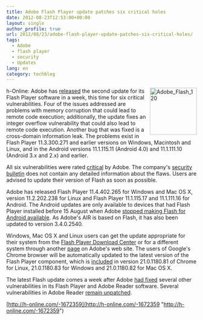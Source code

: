 ```yaml
---
title: Adobe Flash Player update patches six critical holes
date: 2012-08-23T12:53:00+00:00
layout: single
author_profile: true
url: 2012/08/23/adobe-flash-player-update-patches-six-critical-holes/
tags:
  - Adobe
  - flash player
  - security
  - Updates
lang: en
category: techblog
---
```

<a href="http://lh5.ggpht.com/-cl4YyDO42hg/UDYgqworJcI/AAAAAAAAHJA/KjHVTTHAeAU/s1600-h/Adobe_Flash_120%25255B3%25255D.png" target="_blank"><img title="Adobe_Flash_120" border="0" alt="Adobe_Flash_120" align="right" src="http://lh4.ggpht.com/-UBA2J9Xxfxs/UDYgs1MunfI/AAAAAAAAHJI/7Qq7qp--OU0/Adobe_Flash_120_thumb%25255B1%25255D.png?imgmax=800" width="124" height="124" /></a>h-Online: Adobe has [released](http://blogs.adobe.com/psirt/2012/08/security-updates-available-for-adobe-flash-player-apsb12-19.html) the second update for its Flash Player software in a week, this time for six critical vulnerabilities. Four of the issues addressed are problems with memory corruption that could lead to remote code execution; additionally, the update fixes an integer overflow vulnerability that could also lead to remote code execution. Another bug that was fixed is a cross-domain information leak. The problems exist in Flash Player 11.3.300.271 and earlier versions on Windows, Macintosh and Linux, and in the Android versions 11.1.115.11 (Android 4.0) and 11.1.111.10 (Android 3.x and 2.x) and earlier. 

All six vulnerabilities were rated [critical](http://www.adobe.com/support/security/severity_ratings.html) by Adobe. The company's [security bulletin](http://www.adobe.com/support/security/bulletins/apsb12-19.html) does not contain any detailed information about the flaws. Users are advised to update their version of Flash as soon as possible. 

Adobe has released Flash Player 11.4.402.265 for Windows and Mac OS X, version 11.2.202.238 for Linux and Flash Player 11.1.115.17 and 11.1.111.16 for Android. The Android updates are only available to devices that had Flash Player installed before 15 August when Adobe [stopped making Flash for Android available](http://www.h-online.com/news/item/Android-4-1-to-be-free-of-Flash-Player-1629369.html). As Adobe's AIR is based on Flash, it has also been updated to version 3.4.0.2540. 

Windows, Mac OS X and Linux users can get the update appropriate for their system from the [Flash Player Download Center](http://www.adobe.com/go/getflash) or for a different system through another [page](http://get.adobe.com/flashplayer/otherversions/) on Adobe's web site. The users of Google's Chrome browser will be automatically updated to the latest version of the Flash Player component, which is [included](http://googlechromereleases.blogspot.co.uk/2012/08/stable-channel-update_21.html) in version 21.0.1180.81 of Chrome for Linux, 21.0.1180.83 for Windows and 21.0.1180.82 for Mac OS X. 

The latest Flash update comes a week after Adobe [had fixed](http://www.h-online.com/news/item/Adobe-closes-numerous-critical-holes-in-Reader-and-Acrobat-Update-1667695.html) several other vulnerabilities in its Flash Player and Adobe Reader software. Several vulnerabilities in Adobe Reader [remain unpatched](http://www.h-online.com/news/item/Google-warns-of-using-Adobe-Reader-particularly-on-Linux-1668153.html). 

[http://h-online.com/-1672359](http://h-online.com/-1672359 "http://h-online.com/-1672359")